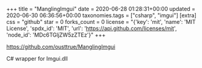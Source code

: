 +++
title = "ManglingImgui"
date = 2020-06-28 01:28:31+00:00
updated = 2020-06-30 06:36:56+00:00
taxonomies.tags = ["csharp", "imgui"]
[extra]
css = "github"
star = 0
forks_count = 0
license = "{'key': 'mit', 'name': 'MIT License', 'spdx_id': 'MIT', 'url': 'https://api.github.com/licenses/mit', 'node_id': 'MDc6TGljZW5zZTEz'}"
+++

<https://github.com/ousttrue/ManglingImgui>

C# wrapper for Imgui.dll
